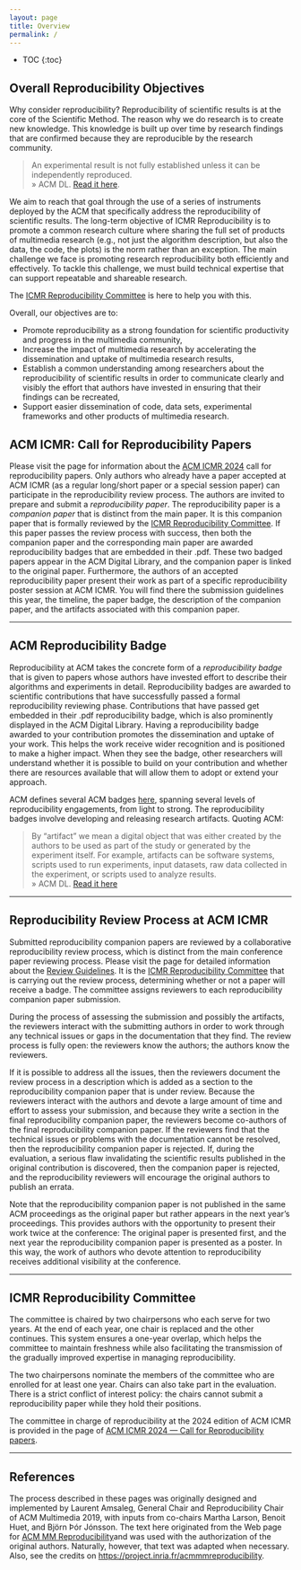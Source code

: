 ```yaml
---
layout: page
title: Overview 
permalink: /
---
```


* TOC
{:toc}

## Overall Reproducibility Objectives

Why consider reproducibility? Reproducibility of scientific results is at the core of the Scientific Method. 
The reason why we do research is to create new knowledge. 
This knowledge is built up over time by research findings that are confirmed because they are reproducible by the research community.

> An experimental result is not fully established unless it can be independently reproduced. <br /> &raquo; ACM DL. [Read it here](https://tinyurl.com/ycw6zd7j).

We aim to reach that goal through the use of a series of instruments deployed by the ACM that specifically address the reproducibility of scientific results. The long-term objective of ICMR Reproducibility is to promote a common research culture where sharing the full set of products of multimedia research (e.g., not just the algorithm description, but also the data, the code, the plots) is the norm rather than an exception. The main challenge we face is promoting research reproducibility both efficiently and effectively. To tackle this challenge, we must build technical expertise that can support repeatable and shareable research. 

The [ICMR Reproducibility Committee](./cfp2024/#2024-reproducibility-committee) is here to help you with this.

Overall, our objectives are to:
* Promote reproducibility as a strong foundation for scientific productivity and progress in the multimedia community,
* Increase the impact of multimedia research by accelerating the dissemination and uptake of multimedia research results,
* Establish a common understanding among researchers about the reproducibility of scientific results in order to communicate clearly and visibly the effort that authors have invested in ensuring that their findings can be recreated,
* Support easier dissemination of code, data sets, experimental frameworks and other products of multimedia research.

## ACM ICMR: Call for Reproducibility Papers
Please visit the page for information about the [ACM ICMR 2024](./cfp2024/) call for reproducibility papers.
Only authors who already have a paper accepted at ACM ICMR (as a regular long/short paper or a special session paper) can participate in the reproducibility review process.
The authors are invited to prepare and submit a _reproducibility paper_. The reproducibility paper is a _companion paper_ that is distinct from the main paper. 
It is this companion paper that is formally reviewed by the [ICMR Reproducibility Committee](). 
If this paper passes the review process with success, then both the companion paper and the corresponding main paper are awarded reproducibility badges that are embedded in their .pdf. 
These two badged papers appear in the ACM Digital Library, and the companion paper is linked to the original paper.
Furthermore, the authors of an accepted reproducibility paper present their work as part of a specific reproducibility poster session at ACM ICMR.
You will find there the submission guidelines this year, the timeline, the paper badge, the description of the companion paper, and the artifacts associated with this companion paper.

---

## ACM Reproducibility Badge

Reproducibility at ACM takes the concrete form of a _reproducibility badge_ that is given to papers whose authors have invested effort to describe their algorithms and experiments in detail. 
Reproducibility badges are awarded to scientific contributions that have successfully passed a formal reproducibility reviewing phase. 
Contributions that have passed get embedded in their .pdf reproducibility badge, which is also prominently displayed in the ACM Digital Library. Having a reproducibility badge awarded to your contribution promotes the dissemination and uptake of your work. This helps the work receive wider recognition and is positioned to make a higher impact.
When they see the badge, other researchers will understand whether it is possible to build on your contribution and whether there are resources available that will allow them to adopt or extend your approach. 

ACM defines several ACM badges [here](https://tinyurl.com/ycw6zd7j), spanning several levels of reproducibility engagements, from light to strong. The reproducibility badges involve developing and releasing research artifacts. 
Quoting ACM:
> By &#8220;artifact&#8221; we mean a digital object that was either created by the authors to be used as part of the study or generated by the experiment itself. For example, artifacts can be software systems, scripts used to run experiments, input datasets, raw data collected in the experiment, or scripts used to analyze results. <br /> &raquo; ACM DL. [Read it here](https://tinyurl.com/ycw6zd7j)

---

## Reproducibility Review Process at ACM ICMR 
Submitted reproducibility companion papers are reviewed by a collaborative reproducibility review process, which is distinct from the main conference paper reviewing process. Please visit the page for detailed information about the [Review Guidelines](./guidelines/).
It is the [ICMR Reproducibility Committee](./cfp2024/#2024-reproducibility-committee) that is carrying out the review process, determining whether or not a paper will receive a badge. 
The committee assigns reviewers to each reproducibility companion paper submission.


During the process of assessing the submission and possibly the artifacts, the reviewers interact with the submitting authors in order to work through any technical issues or gaps in the documentation that they find. 
The review process is fully open: the reviewers know the authors; the authors know the reviewers. 

If it is possible to address all the issues, then the reviewers document the review process in a description which is added as a section to the reproducibility companion paper that is under review. Because the reviewers interact with the authors and devote a large amount of time and effort to assess your submission, and because they write a section in the final reproducibility companion paper, the reviewers become co-authors of the final reproducibility companion paper. If the reviewers find that the technical issues or problems with the documentation cannot be resolved, then the reproducibility companion paper is rejected. 
If, during the evaluation, a serious flaw invalidating the scientific results published in the original contribution is discovered, then the companion paper is rejected, and the reproducibility reviewers will encourage the original authors to publish an errata.

Note that the reproducibility companion paper is not published in the same ACM proceedings as the original paper but rather appears in the next year’s proceedings. 
This provides authors with the opportunity to present their work twice at the conference: The original paper is presented first, and the next year the reproducibility companion paper is presented as a poster. 
In this way, the work of authors who devote attention to reproducibility receives additional visibility at the conference.


---

## ICMR Reproducibility Committee
The committee is chaired by two chairpersons who each serve for two years. At the end of each year, one chair is replaced and the other continues. This system ensures a one-year overlap, which helps the committee to maintain freshness while also facilitating the transmission of the gradually improved expertise in managing reproducibility.

The two chairpersons nominate the members of the committee who are enrolled for at least one year. Chairs can also take part in the evaluation. There is a strict conflict of interest policy: the chairs cannot submit a reproducibility paper while they hold their positions.

The committee in charge of reproducibility at the 2024 edition of ACM ICMR is provided in the page of [ACM ICMR 2024 — Call for Reproducibility papers]({{site.baseurl}}/cfp2024).

---

## References

The process described in these pages was originally designed and implemented by Laurent Amsaleg, General Chair and Reproducibility Chair of ACM Multimedia 2019, with inputs from co-chairs Martha Larson, Benoit Huet, and Björn Þór Jónsson. The text here originated from the Web page for [ACM MM Reproducibility](https://project.inria.fr/acmmmreproducibility)and was used with the authorization of the original authors. Naturally, however, that text was adapted when necessary. Also, see the credits on <https://project.inria.fr/acmmmreproducibility>.
